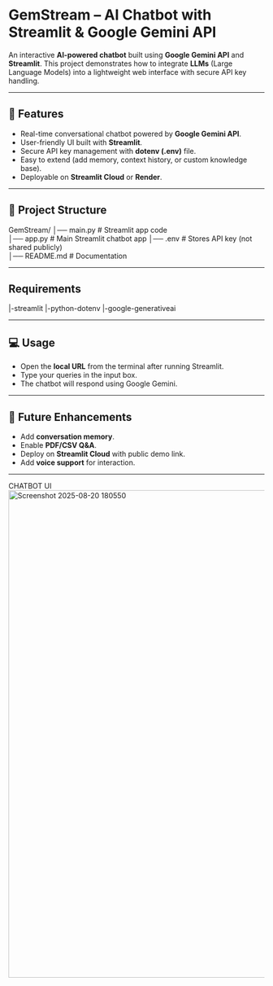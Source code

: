 # GemStream – AI Chatbot with Streamlit & Google Gemini API  

An interactive **AI-powered chatbot** built using **Google Gemini API** and **Streamlit**. This project demonstrates how to integrate **LLMs** (Large Language Models) into a lightweight web interface with secure API key handling.  

---

## 🚀 Features  
- Real-time conversational chatbot powered by **Google Gemini API**.  
- User-friendly UI built with **Streamlit**.  
- Secure API key management with **dotenv (.env)** file.  
- Easy to extend (add memory, context history, or custom knowledge base).  
- Deployable on **Streamlit Cloud** or **Render**.  

---

## 📂 Project Structure  

GemStream/
│── main.py            # Streamlit app code  
│── app.py             # Main Streamlit chatbot app 
│── .env               # Stores API key (not shared publicly)  
│── README.md          # Documentation  

---

## Requirements
|-streamlit
|-python-dotenv
|-google-generativeai

---

## 💻 Usage  
- Open the **local URL** from the terminal after running Streamlit.  
- Type your queries in the input box.  
- The chatbot will respond using Google Gemini.  

---

## 🔮 Future Enhancements  
- Add **conversation memory**.  
- Enable **PDF/CSV Q&A**.  
- Deploy on **Streamlit Cloud** with public demo link.  
- Add **voice support** for interaction.  

---

CHATBOT UI <img width="1918" height="958" alt="Screenshot 2025-08-20 180550" src="https://github.com/user-attachments/assets/992f45b0-37db-401a-9eef-5b061be32d31" />

 
